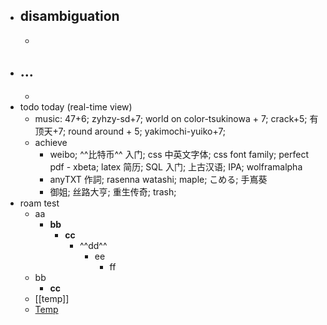 - disambiguation
    - 
    - 
- ...
    - 
    - 
- todo today (real-time view)
    - music: 47+6; zyhzy-sd+7; world on color-tsukinowa + 7; crack+5; 有顶天+7; round around + 5; yakimochi-yuiko+7; 
    - achieve
        - weibo; ^^比特币^^ 入门; css 中英文字体; css font family; perfect pdf - xbeta; latex 简历; SQL 入门; 上古汉语; IPA; wolframalpha
        - anyTXT 作詞; rasenna watashi; maple; こめる; 手嶌葵
        - 御姐; 丝路大亨; 重生传奇; trash; 
- roam test
    - aa
        - **bb**
            - __cc__
                - ^^dd^^
                    - ee
                        - ff
    - bb
        - __cc__
    - [[temp]]
    - [Temp]([[temp]])
